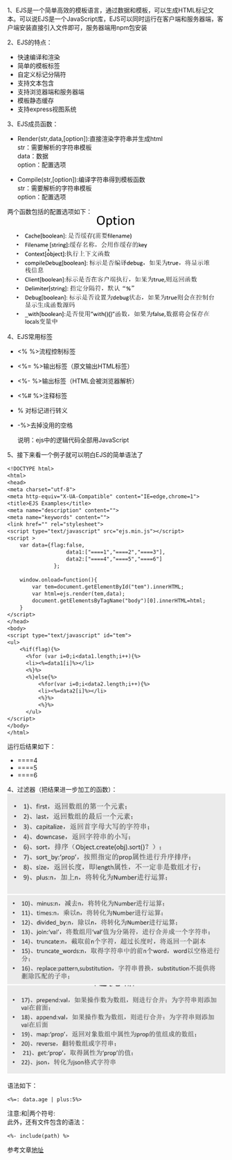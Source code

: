 1、EJS是一个简单高效的模板语言，通过数据和模板，可以生成HTML标记文本。可以说EJS是一个JavaScript库，EJS可以同时运行在客户端和服务器端，客户端安装直接引入文件即可，服务器端用npm包安装

2、EJS的特点：

* 快速编译和渲染
* 简单的模板标签
* 自定义标记分隔符
* 支持文本包含
* 支持浏览器端和服务器端
* 模板静态缓存
* 支持express视图系统

3、EJS成员函数：

* Render(str,data,[option]):直接渲染字符串并生成html<br>
str：需要解析的字符串模板<br>
data：数据<br>
option：配置选项<br>

* Compile(str,[option]):编译字符串得到模板函数<br>
str：需要解析的字符串模板<br>
option：配置选项<br>

两个函数包括的配置选项如下：
![option配置](./option.png 'option配置')

4、EJS常用标签

* <% %>流程控制标签
* <%= %>输出标签（原文输出HTML标签）
* <%- %>输出标签（HTML会被浏览器解析）
* <%# %>注释标签
* % 对标记进行转义
* -%>去掉没用的空格

  说明：ejs中的逻辑代码全部用JavaScript
  
5、接下来看一个例子就可以明白EJS的简单语法了

```ejs
<!DOCTYPE html>
<html>
<head>
<meta charset="utf-8">
<meta http-equiv="X-UA-Compatible" content="IE=edge,chrome=1">
<title>EJS Examples</title>
<meta name="description" content="">
<meta name="keywords" content="">
<link href="" rel="stylesheet">
<script type="text/javascript" src="ejs.min.js"></script>
<script >
    var data={flag:false,
                   data1:["====1","====2","====3"],
                   data2:["====4","====5","====6"]
               };

    window.onload=function(){
        var tem=document.getElementById("tem").innerHTML;
        var html=ejs.render(tem,data);
        document.getElementsByTagName("body")[0].innerHTML=html;
    }
</script>
</head>
<body>
<script type="text/javascript" id="tem">
<ul>
    <%if(flag){%>
      <%for (var i=0;i<data1.length;i++){%>
      <li><%=data1[i]%></li>
      <%}%>
      <%}else{%>
          <%for(var i=0;i<data2.length;i++){%>
          <li><%=data2[i]%></li>
          <%}%>
          <%}%>
      </ul>
</script>
</body>
</html>
```
运行后结果如下：
* ====4
* ====5
* ====6

4、过滤器（把结果进一步加工的函数）：
![](./filter1.png)
![](./filter2.png)
![](./filter3.png)

语法如下：

    <%=: data.age | plus:5%>

  注意:和|两个符号:<br>
此外，还有文件包含的语法：

    <%- include(path) %>

参考文章[地址](http://www.jianshu.com/p/67dda091fc68)